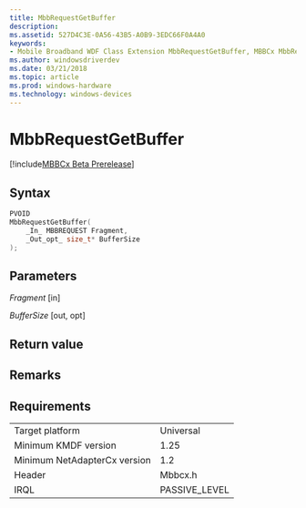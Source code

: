 ```yaml
---
title: MbbRequestGetBuffer
description: 
ms.assetid: 527D4C3E-0A56-43B5-A0B9-3EDC66F0A4A0
keywords:
- Mobile Broadband WDF Class Extension MbbRequestGetBuffer, MBBCx MbbRequestGetBuffer
ms.author: windowsdriverdev
ms.date: 03/21/2018
ms.topic: article
ms.prod: windows-hardware
ms.technology: windows-devices
---
```


# MbbRequestGetBuffer

[!include[MBBCx Beta Prerelease](../mbbcx-beta-prerelease.md)]



## Syntax

```C++
PVOID
MbbRequestGetBuffer(
    _In_ MBBREQUEST Fragment,
    _Out_opt_ size_t* BufferSize
);
```

## Parameters

*Fragment* [in]  


*BufferSize* [out, opt]  


## Return value


## Remarks


## Requirements

|     |     |
| --- | --- |
| Target platform | Universal |
| Minimum KMDF version | 1.25 |
| Minimum NetAdapterCx version | 1.2 |
| Header | Mbbcx.h |
| IRQL | PASSIVE_LEVEL |
